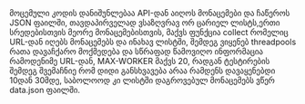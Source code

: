 მოცემული კოდის დანიშუნლებაა API-დან აიღოს მონაცემები და ჩაწეროს JSON ფაილში,
თავდაპირველად ვსაზღვრავ ორ ცარიელ ლისტს,ერთი სრედებისთვის მეორე მონაცემებისთვის,
მაქვს ფუნქცია collect რომელიც URL-დან იღებს მონაცემებს და ინახავ ლისტში,
შემდეგ ვიყენებ threadpools რათა დავაჩქარო მოქმედება და სწრაფად წამოვიღო ინფორმაცია რამოდენიმე URL-დან,
MAX-WORKER მაქვს 20, რადგან ტესტირების შემდეგ შვემაჩნიე რომ დიდი განსხვავება არაა რამდენს დავაყენებდი 10დან 30მდე, 
საბოლოოდ კი ლისტში დაგროვებულ მონაცემებს ვწერ data.json ფაილში.
